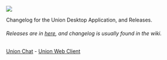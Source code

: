 ![](https://cdn.discordapp.com/attachments/436761190287409152/436767388847833098/icon.png)

Changelog for the Union Desktop Application, and Releases.
###### Releases are in [here](https://github.com/reundefined/union-changelog/releases), and changelog is usually found in the wiki.

[Union Chat](https://github.com/Union-Chat) - [Union Web Client](http://union.serux.pro)
